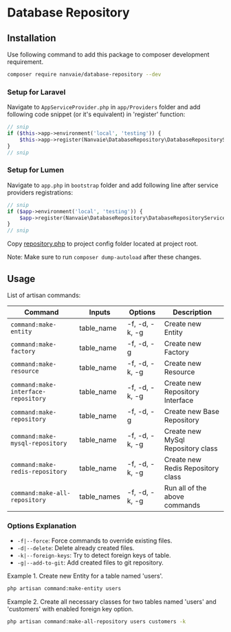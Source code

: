 # Database Repository

## Installation
Use following command to add this package to composer development requirement.
```bash
composer require nanvaie/database-repository --dev
```

### Setup for Laravel
Navigate to `AppServiceProvider.php` in `app/Providers` folder and add following code snippet (or it's equivalent) in 'register' function:
```php
// snip
if ($this->app->environment('local', 'testing')) {
    $this->app->register(Nanvaie\DatabaseRepository\DatabaseRepositoryServiceProvider::class);
}
// snip
```

### Setup for Lumen
Navigate to `app.php` in `bootstrap` folder and add following line after service providers registrations:
```php
// snip
if ($app->environment('local', 'testing')) {
    $app->register(Nanvaie\DatabaseRepository\DatabaseRepositoryServiceProvider::class);
}
// snip
```
Copy [repository.php](config/repository.php) to project config folder located at project root.

Note: Make sure to run `composer dump-autoload` after these changes.

## Usage
List of artisan commands:

| Command                             | Inputs      | Options        | Description                       |
|-------------------------------------|-------------|----------------|-----------------------------------|
| `command:make-entity`               | table_name  | -f, -d, -k, -g | Create new Entity                 |
| `command:make-factory`              | table_name  | -f, -d, -g     | Create new Factory                |
| `command:make-resource`             | table_name  | -f, -d, -k, -g | Create new Resource               |
| `command:make-interface-repository` | table_name  | -f, -d, -k, -g | Create new Repository Interface   |
| `command:make-repository`           | table_name  | -f, -d, -g     | Create new Base Repository        |
| `command:make-mysql-repository`     | table_name  | -f, -d, -k, -g | Create new MySql Repository class |
| `command:make-redis-repository`     | table_name  | -f, -d, -k, -g | Create new Redis Repository class |
| `command:make-all-repository`       | table_names | -f, -d, -k, -g | Run all of the above commands     |

### Options Explanation
- `-f|--force`: Force commands to override existing files.
- `-d|--delete`: Delete already created files.
- `-k|--foreign-keys`: Try to detect foreign keys of table.
- `-g|--add-to-git`: Add created files to git repository.

Example 1. Create new Entity for a table named 'users'.
```bash
php artisan command:make-entity users
```

Example 2. Create all necessary classes for two tables named 'users' and 'customers' with enabled foreign key option.
```bash
php artisan command:make-all-repository users customers -k
```